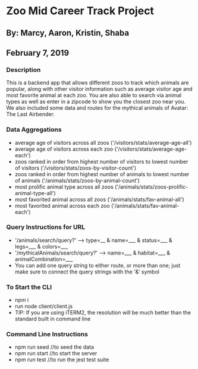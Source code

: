 # Zoo Mid Career Track Project
## By: Marcy, Aaron, Kristin, Shaba
## February 7, 2019

### Description

This is a backend app that allows different zoos to track which animals are popular, along with other visitor information such as average visitor age and most favorite animal at each zoo. You are also able to search via animal types as well as enter in a zipcode to show you the closest zoo near you. We also included some data and routes for the mythical animals of Avatar: The Last Airbender. 

### Data Aggregations

* average age of visitors across all zoos ('/visitors/stats/average-age-all')
* average age of visitors across each zoo ('/visitors/stats/average-age-each')
* zoos ranked in order from highest number of visitors to lowest number of visitors ('/visitors/stats/zoos-by-visitor-count')
* zoos ranked in order from highest number of animals to lowest number of animals ('/animals/stats/zoos-by-animal-count')
* most prolific animal type across all zoos ('/animals/stats/zoos-prolific-animal-type-all')
* most favorited animal across all zoos ('/animals/stats/fav-animal-all')
* most favorited animal across each zoo ('/animals/stats/fav-animal-each')

### Query Instructions for URL

* '/animals/search/query?' --> type=__ & name=___ & status=___ & legs=___ & colors=___
* '/mythicalAnimals/search/query?' --> name=___ & habitat=___ & animalCombination=___
* You can add one query string to either route, or more than one; just make sure to connect the query strings with the '&' symbol

### To Start the CLI

* npm i
* run node client/client.js
* TIP: If you are using iTERM2, the resolution will be much better than the standard built in command line

### Command Line Instructions

* npm run seed //to seed the data
* npm run start //to start the server
* npm run test //to run the jest test suite
